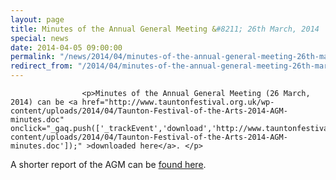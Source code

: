 ```yaml
---
layout: page
title: Minutes of the Annual General Meeting &#8211; 26th March, 2014
special: news
date: 2014-04-05 09:00:00
permalink: "/news/2014/04/minutes-of-the-annual-general-meeting-26th-march-2014/"
redirect_from: "/2014/04/minutes-of-the-annual-general-meeting-26th-march-2014/"
---
```



                    
                    <p>Minutes of the Annual General Meeting (26 March, 2014) can be <a href="http://www.tauntonfestival.org.uk/wp-content/uploads/2014/04/Taunton-Festival-of-the-Arts-2014-AGM-minutes.doc" onclick="_gaq.push(['_trackEvent','download','http://www.tauntonfestival.org.uk/wp-content/uploads/2014/04/Taunton-Festival-of-the-Arts-2014-AGM-minutes.doc']);" >downloaded here</a>. </p>
<p>A shorter report of the AGM can be <a href="/2014/03/report-of-the-annual-general-meeting-for-2014/" title="Report of the Annual General Meeting for 2014">found here</a>.</p>

                
